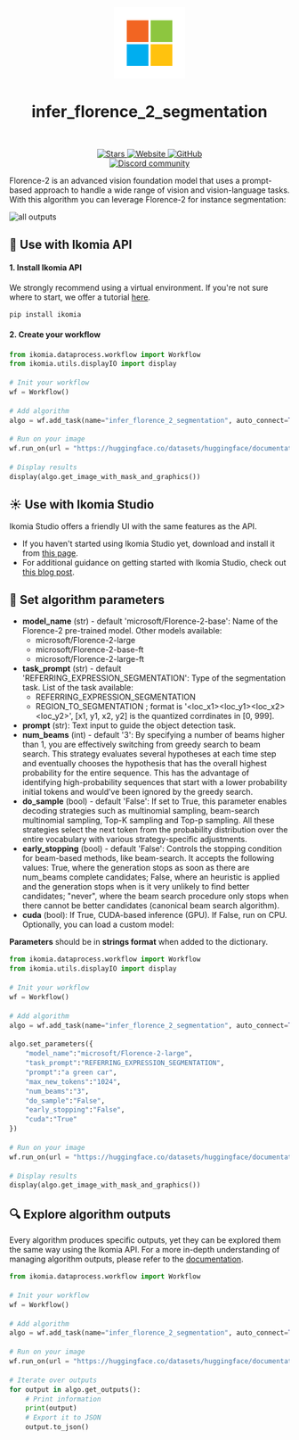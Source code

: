 <div align="center">
  <img src="images/icon.png" alt="Algorithm icon">
  <h1 align="center">infer_florence_2_segmentation</h1>
</div>
<br />
<p align="center">
    <a href="https://github.com/Ikomia-hub/infer_florence_2_segmentation">
        <img alt="Stars" src="https://img.shields.io/github/stars/Ikomia-hub/infer_florence_2_segmentation">
    </a>
    <a href="https://app.ikomia.ai/hub/">
        <img alt="Website" src="https://img.shields.io/website/http/app.ikomia.ai/en.svg?down_color=red&down_message=offline&up_message=online">
    </a>
    <a href="https://github.com/Ikomia-hub/infer_florence_2_segmentation/blob/main/LICENSE.md">
        <img alt="GitHub" src="https://img.shields.io/github/license/Ikomia-hub/infer_florence_2_segmentation.svg?color=blue">
    </a>    
    <br>
    <a href="https://discord.com/invite/82Tnw9UGGc">
        <img alt="Discord community" src="https://img.shields.io/badge/Discord-white?style=social&logo=discord">
    </a> 
</p>

Florence-2 is an advanced vision foundation model that uses a prompt-based approach to handle a wide range of vision and vision-language tasks. 
With this algorithm you can leverage Florence-2 for instance segmentation:

![all outputs](https://github.com/Ikomia-hub/infer_florence_2_segmentation/images/output.jpg)


## :rocket: Use with Ikomia API

#### 1. Install Ikomia API

We strongly recommend using a virtual environment. If you're not sure where to start, we offer a tutorial [here](https://www.ikomia.ai/blog/a-step-by-step-guide-to-creating-virtual-environments-in-python).

```sh
pip install ikomia
```

#### 2. Create your workflow


```python
from ikomia.dataprocess.workflow import Workflow
from ikomia.utils.displayIO import display

# Init your workflow
wf = Workflow()

# Add algorithm
algo = wf.add_task(name="infer_florence_2_segmentation", auto_connect=True)

# Run on your image  
wf.run_on(url = "https://huggingface.co/datasets/huggingface/documentation-images/resolve/main/transformers/tasks/car.jpg?download=true")

# Display results
display(algo.get_image_with_mask_and_graphics())
```

## :sunny: Use with Ikomia Studio

Ikomia Studio offers a friendly UI with the same features as the API.
- If you haven't started using Ikomia Studio yet, download and install it from [this page](https://www.ikomia.ai/studio).
- For additional guidance on getting started with Ikomia Studio, check out [this blog post](https://www.ikomia.ai/blog/how-to-get-started-with-ikomia-studio).

## :pencil: Set algorithm parameters
- **model_name** (str) - default 'microsoft/Florence-2-base': Name of the Florence-2 pre-trained model. Other models available:
    - microsoft/Florence-2-large
    - microsoft/Florence-2-base-ft
    - microsoft/Florence-2-large-ft
- **task_prompt** (str) - default 'REFERRING_EXPRESSION_SEGMENTATION': Type of the segmentation task. List of the task available:
    - REFERRING_EXPRESSION_SEGMENTATION
    - REGION_TO_SEGMENTATION ; format is '<loc_x1><loc_y1><loc_x2><loc_y2>', [x1, y1, x2, y2] is the quantized corrdinates in [0, 999].
- **prompt** (str): Text input to guide the object detection task.
- **num_beams** (int) - default '3': By specifying a number of beams higher than 1, you are effectively switching from greedy search to beam search. This strategy evaluates several hypotheses at each time step and eventually chooses the hypothesis that has the overall highest probability for the entire sequence. This has the advantage of identifying high-probability sequences that start with a lower probability initial tokens and would’ve been ignored by the greedy search. 
- **do_sample** (bool) - default 'False': If set to True, this parameter enables decoding strategies such as multinomial sampling, beam-search multinomial sampling, Top-K sampling and Top-p sampling. All these strategies select the next token from the probability distribution over the entire vocabulary with various strategy-specific adjustments.
- **early_stopping** (bool) - default 'False': Controls the stopping condition for beam-based methods, like beam-search. It accepts the following values: True, where the generation stops as soon as there are num_beams complete candidates; False, where an heuristic is applied and the generation stops when is it very unlikely to find better candidates; "never", where the beam search procedure only stops when there cannot be better candidates (canonical beam search algorithm).
- **cuda** (bool): If True, CUDA-based inference (GPU). If False, run on CPU.
Optionally, you can load a custom model: 


**Parameters** should be in **strings format**  when added to the dictionary.

```python
from ikomia.dataprocess.workflow import Workflow
from ikomia.utils.displayIO import display

# Init your workflow
wf = Workflow()

# Add algorithm
algo = wf.add_task(name="infer_florence_2_segmentation", auto_connect=True)

algo.set_parameters({
    "model_name":"microsoft/Florence-2-large",
    "task_prompt":"REFERRING_EXPRESSION_SEGMENTATION",
    "prompt":"a green car",
    "max_new_tokens":"1024",
    "num_beams":"3",
    "do_sample":"False",
    "early_stopping":"False",
    "cuda":"True"
})

# Run on your image  
wf.run_on(url = "https://huggingface.co/datasets/huggingface/documentation-images/resolve/main/transformers/tasks/car.jpg?download=true")

# Display results
display(algo.get_image_with_mask_and_graphics())
```

## :mag: Explore algorithm outputs

Every algorithm produces specific outputs, yet they can be explored them the same way using the Ikomia API. For a more in-depth understanding of managing algorithm outputs, please refer to the [documentation](https://ikomia-dev.github.io/python-api-documentation/advanced_guide/IO_management.html).

```python
from ikomia.dataprocess.workflow import Workflow

# Init your workflow
wf = Workflow()

# Add algorithm
algo = wf.add_task(name="infer_florence_2_segmentation", auto_connect=True)

# Run on your image  
wf.run_on(url = "https://huggingface.co/datasets/huggingface/documentation-images/resolve/main/transformers/tasks/car.jpg?download=true")

# Iterate over outputs
for output in algo.get_outputs():
    # Print information
    print(output)
    # Export it to JSON
    output.to_json()
```

